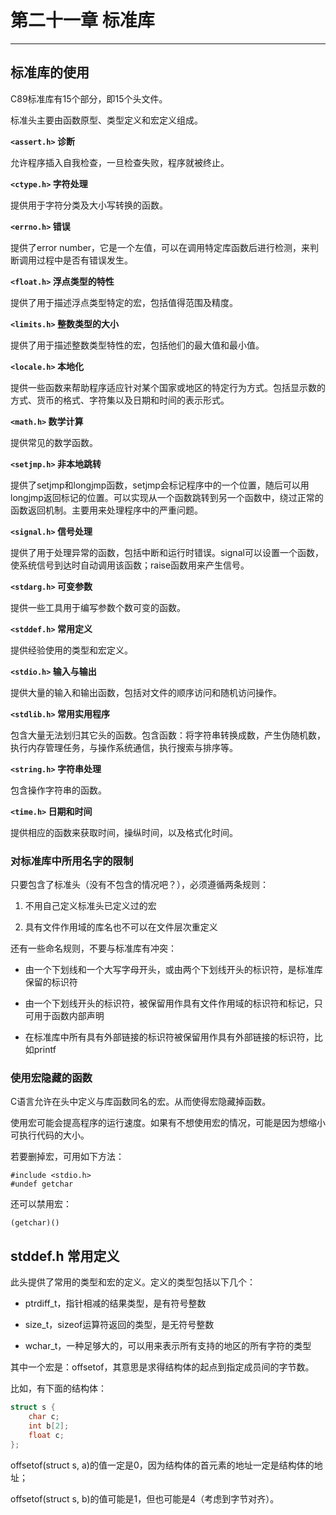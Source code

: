 # 第二十一章 标准库

---

## 标准库的使用

C89标准库有15个部分，即15个头文件。

标准头主要由函数原型、类型定义和宏定义组成。

**`<assert.h>` 诊断**

允许程序插入自我检查，一旦检查失败，程序就被终止。

**`<ctype.h>` 字符处理**

提供用于字符分类及大小写转换的函数。

**`<errno.h>` 错误**

提供了error number，它是一个左值，可以在调用特定库函数后进行检测，来判断调用过程中是否有错误发生。

**`<float.h>` 浮点类型的特性**

提供了用于描述浮点类型特定的宏，包括值得范围及精度。

**`<limits.h>` 整数类型的大小**

提供了用于描述整数类型特性的宏，包括他们的最大值和最小值。

**`<locale.h>` 本地化**

提供一些函数来帮助程序适应针对某个国家或地区的特定行为方式。包括显示数的方式、货币的格式、字符集以及日期和时间的表示形式。

**`<math.h>` 数学计算**

提供常见的数学函数。

**`<setjmp.h>` 非本地跳转**

提供了setjmp和longjmp函数，setjmp会标记程序中的一个位置，随后可以用longjmp返回标记的位置。可以实现从一个函数跳转到另一个函数中，绕过正常的函数返回机制。主要用来处理程序中的严重问题。

**`<signal.h>` 信号处理**

提供了用于处理异常的函数，包括中断和运行时错误。signal可以设置一个函数，使系统信号到达时自动调用该函数；raise函数用来产生信号。

**`<stdarg.h>` 可变参数**

提供一些工具用于编写参数个数可变的函数。

**`<stddef.h>` 常用定义**

提供经验使用的类型和宏定义。

**`<stdio.h>` 输入与输出**

提供大量的输入和输出函数，包括对文件的顺序访问和随机访问操作。

**`<stdlib.h>` 常用实用程序**

包含大量无法划归其它头的函数。包含函数：将字符串转换成数，产生伪随机数，执行内存管理任务，与操作系统通信，执行搜索与排序等。

**`<string.h>` 字符串处理**

包含操作字符串的函数。

**`<time.h>` 日期和时间**

提供相应的函数来获取时间，操纵时间，以及格式化时间。

### 对标准库中所用名字的限制

只要包含了标准头（没有不包含的情况吧？），必须遵循两条规则：

1. 不用自己定义标准头已定义过的宏

2. 具有文件作用域的库名也不可以在文件层次重定义

还有一些命名规则，不要与标准库有冲突：

- 由一个下划线和一个大写字母开头，或由两个下划线开头的标识符，是标准库保留的标识符

- 由一个下划线开头的标识符，被保留用作具有文件作用域的标识符和标记，只可用于函数内部声明

- 在标准库中所有具有外部链接的标识符被保留用作具有外部链接的标识符，比如printf

### 使用宏隐藏的函数

C语言允许在头中定义与库函数同名的宏。从而使得宏隐藏掉函数。

使用宏可能会提高程序的运行速度。如果有不想使用宏的情况，可能是因为想缩小可执行代码的大小。

若要删掉宏，可用如下方法：

```
#include <stdio.h>
#undef getchar
```

还可以禁用宏：

```
(getchar)()
```

## stddef.h 常用定义

此头提供了常用的类型和宏的定义。定义的类型包括以下几个：

- ptrdiff_t，指针相减的结果类型，是有符号整数

- size_t，sizeof运算符返回的类型，是无符号整数

- wchar_t，一种足够大的，可以用来表示所有支持的地区的所有字符的类型

其中一个宏是：offsetof，其意思是求得结构体的起点到指定成员间的字节数。

比如，有下面的结构体：

```c
struct s {
    char c;
    int b[2];
    float c;
};
```

offsetof(struct s, a)的值一定是0，因为结构体的首元素的地址一定是结构体的地址；

offsetof(struct s, b)的值可能是1，但也可能是4（考虑到字节对齐）。
